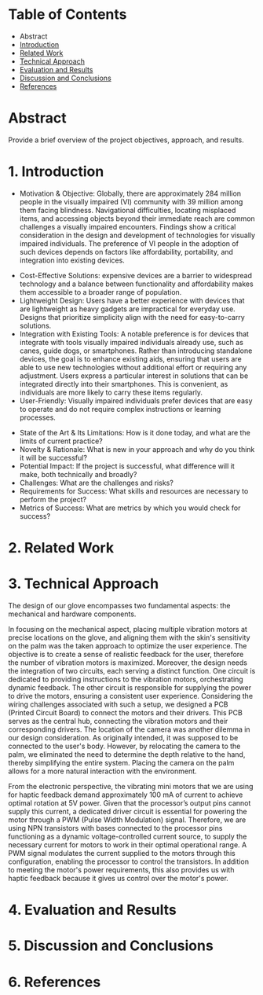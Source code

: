 # Table of Contents
* Abstract
* [Introduction](#1-introduction)
* [Related Work](#2-related-work)
* [Technical Approach](#3-technical-approach)
* [Evaluation and Results](#4-evaluation-and-results)
* [Discussion and Conclusions](#5-discussion-and-conclusions)
* [References](#6-references)

# Abstract

Provide a brief overview of the project objectives, approach, and results.

# 1. Introduction

* Motivation & Objective:
Globally, there are approximately 284 million people in the visually impaired (VI) community with 39 million among them facing blindness. Navigational difficulties, locating misplaced items, and accessing objects beyond their immediate reach are common challenges a visually impaired encounters.
Findings show a critical consideration in the design and development of technologies for visually impaired individuals. The preference of VI people in the adoption of such devices depends on factors like affordability, portability, and integration into existing devices.
- Cost-Effective Solutions: expensive devices are a barrier to widespread technology and a balance between functionality and affordability makes them accessible to a broader range of population.
- Lightweight Design: Users have a better experience with devices that are lightweight as heavy gadgets are impractical for everyday use. Designs that prioritize simplicity align with the need for easy-to-carry solutions.
- Integration with Existing Tools: A notable preference is for devices that integrate with tools visually impaired individuals already use, such as canes, guide dogs, or smartphones. Rather than introducing standalone devices, the goal is to enhance existing aids, ensuring that users are able to use new technologies without additional effort or requiring any adjustment.
Users express a particular interest in solutions that can be integrated directly into their smartphones. This is convenient, as individuals are more likely to carry these items regularly.
- User-Friendly: Visually impaired individuals prefer devices that are easy to operate and do not require complex instructions or learning processes. 

* State of the Art & Its Limitations: How is it done today, and what are the limits of current practice?
* Novelty & Rationale: What is new in your approach and why do you think it will be successful?
* Potential Impact: If the project is successful, what difference will it make, both technically and broadly?
* Challenges: What are the challenges and risks?
* Requirements for Success: What skills and resources are necessary to perform the project?
* Metrics of Success: What are metrics by which you would check for success?





# 2. Related Work

# 3. Technical Approach
The design of our glove encompasses two fundamental aspects: the mechanical and hardware components. 

In focusing on the mechanical aspect, placing multiple vibration motors at precise locations on the glove, and aligning them with the skin's sensitivity on the palm was the taken approach to optimize the user experience. The objective is to create a sense of realistic feedback for the user, therefore the number of vibration motors is maximized.
Moreover, the design needs the integration of two circuits, each serving a distinct function. One circuit is dedicated to providing instructions to the vibration motors, orchestrating dynamic feedback. The other circuit is responsible for supplying the power to drive the motors, ensuring a consistent user experience.
Considering the wiring challenges associated with such a setup, we designed a PCB (Printed Circuit Board) to connect the motors and their drivers. This PCB serves as the central hub, connecting the vibration motors and their corresponding drivers.
The location of the camera was another dilemma in our design consideration. As originally intended, it was supposed to be connected to the user's body. However, by relocating the camera to the palm, we eliminated the need to determine the depth relative to the hand, thereby simplifying the entire system. Placing the camera on the palm allows for a more natural interaction with the environment.

From the electronic perspective, the vibrating mini motors that we are using for haptic feedback demand approximately 100 mA of current to achieve optimal rotation at 5V power. Given that the processor’s output pins cannot supply this current, a dedicated driver circuit is essential for powering the motor through a PWM (Pulse Width Modulation) signal. Therefore, we are using NPN transistors with bases connected to the processor pins functioning as a dynamic voltage-controlled current source, to supply the necessary current for motors to work in their optimal operational range. A PWM signal modulates the current supplied to the motors through this configuration, enabling the processor to control the transistors. In addition to meeting the motor's power requirements, this also provides us with haptic feedback because it gives us control over the motor's power.

# 4. Evaluation and Results

# 5. Discussion and Conclusions

# 6. References
